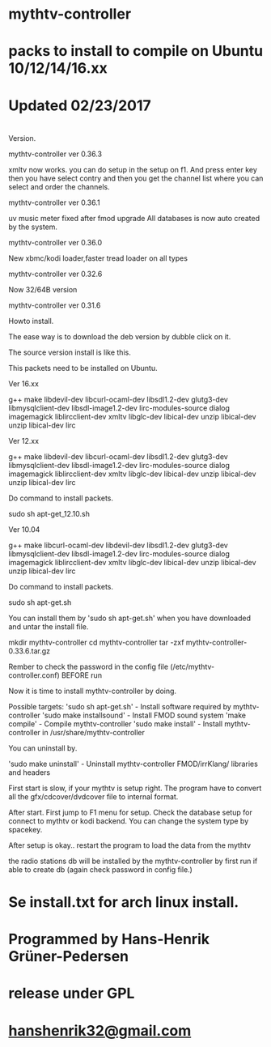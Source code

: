 # mythtv-controller 
# packs to install to compile on Ubuntu 10/12/14/16.xx
# Updated 02/23/2017
#

Version.

mythtv-controller ver 0.36.3

xmltv now works. you can do setup in the setup on f1.
And press enter key then you have select contry and then you get the channel list where you can
select and order the channels.

mythtv-controller ver 0.36.1

uv music meter fixed after fmod upgrade
All databases is now auto created by the system.

mythtv-controller ver 0.36.0

New xbmc/kodi loader,faster tread loader on all types

mythtv-controller ver 0.32.6

Now 32/64B version

mythtv-controller ver 0.31.6

Howto install.

The ease way is to download the deb version by dubble click on it.

The source version install is like this. 

This packets need to be installed on Ubuntu.

Ver 16.xx

g++ make libdevil-dev libcurl-ocaml-dev libsdl1.2-dev glutg3-dev
libmysqlclient-dev libsdl-image1.2-dev lirc-modules-source dialog
imagemagick liblircclient-dev xmltv libglc-dev libical-dev unzip
libical-dev unzip libical-dev lirc

Ver 12.xx

g++ make libdevil-dev libcurl-ocaml-dev libsdl1.2-dev glutg3-dev 
libmysqlclient-dev libsdl-image1.2-dev lirc-modules-source dialog 
imagemagick liblircclient-dev xmltv libglc-dev libical-dev unzip 
libical-dev unzip libical-dev lirc

Do command to install packets.

sudo sh apt-get_12.10.sh

Ver 10.04

g++ make libcurl-ocaml-dev libdevil-dev libsdl1.2-dev glutg3-dev
libmysqlclient-dev libsdl-image1.2-dev lirc-modules-source dialog
imagemagick liblircclient-dev xmltv libglc-dev libical-dev unzip libical-dev
unzip libical-dev lirc

Do command to install packets.

sudo sh apt-get.sh



You can install them by 'sudo sh apt-get.sh' when you have downloaded and
untar the install file.

mkdir mythtv-controller
cd mythtv-controller
tar -zxf mythtv-controller-0.33.6.tar.gz

Rember to check the password in the config file (/etc/mythtv-controller.conf) BEFORE run

Now it is time to install mythtv-controller by doing.

Possible targets:
'sudo sh apt-get.sh'       - Install software required by mythtv-controller
'sudo make installsound'   - Install FMOD sound system
'make compile'             - Compile mythtv-controller
'sudo make install'        - Install mythtv-controller in /usr/share/mythtv-controller

You can uninstall by.

'sudo make uninstall'      - Uninstall mythtv-controller FMOD/irrKlang/ libraries and headers


 First start is slow, if your mythtv is setup right. The program have to
 convert all the gfx/cdcover/dvdcover file to internal format.

 After start. First jump to F1 menu for setup. 
 Check the database setup for connect to mythtv or kodi backend. You can change the system type by spacekey.

 After setup is okay.. restart the program to load the data from the mythtv

 the radio stations db will be installed by the mythtv-controller by first run if able to create db (again check password in config file.)

# Se install.txt for arch linux install.
#
# Programmed by Hans-Henrik Grüner-Pedersen
# release under GPL
# hanshenrik32@gmail.com
#

